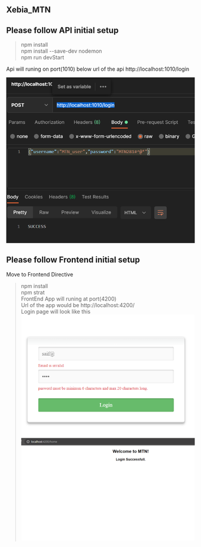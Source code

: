## Xebia_MTN

## Please follow API initial setup

>npm install </br>
>npm install --save-dev nodemon </br>
>npm run devStart </br>

Api will runing on port(1010) below url of the api
http://localhost:1010/login

![](https://raw.githubusercontent.com/XI1936/Xebia_MTA/master/Backend/image.png)


## Please follow Frontend initial setup
 Move to Frontend Directive
>npm install </br>
>npm strat </br>
FrontEnd App will runing at port(4200)<br>
Url of the app would be http://localhost:4200/ <br>
Login page will look like this </br>
![](https://raw.githubusercontent.com/XI1936/Xebia_MTA/4364baa7f6a7d1979e91cb1aa20139bbe868129e/Frontend/image.png)
![](https://raw.githubusercontent.com/XI1936/Xebia_MTA/master/Frontend/src/assets/image.png)
